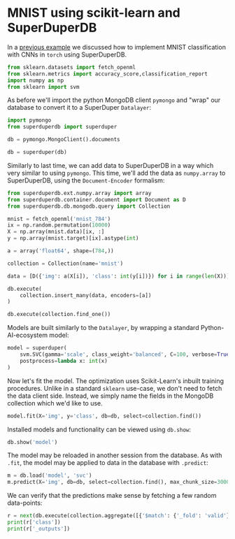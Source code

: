 # MNIST using scikit-learn and SuperDuperDB

In a [previous example](mnist_torch.html) we discussed how to implement MNIST classification with CNNs in `torch`
using SuperDuperDB. 


```python
from sklearn.datasets import fetch_openml
from sklearn.metrics import accuracy_score,classification_report
import numpy as np
from sklearn import svm
```

As before we'll import the python MongoDB client `pymongo`
and "wrap" our database to convert it to a SuperDuper `Datalayer`:


```python
import pymongo
from superduperdb import superduper

db = pymongo.MongoClient().documents

db = superduper(db)
```

Similarly to last time, we can add data to SuperDuperDB in a way which very similar to using `pymongo`.
This time, we'll add the data as `numpy.array` to SuperDuperDB, using the `Document-Encoder` formalism:


```python
from superduperdb.ext.numpy.array import array
from superduperdb.container.document import Document as D
from superduperdb.db.mongodb.query import Collection

mnist = fetch_openml('mnist_784')
ix = np.random.permutation(10000)
X = np.array(mnist.data)[ix, :]
y = np.array(mnist.target)[ix].astype(int)

a = array('float64', shape=(784,))

collection = Collection(name='mnist')

data = [D({'img': a(X[i]), 'class': int(y[i])}) for i in range(len(X))]

db.execute(
    collection.insert_many(data, encoders=[a])
)
```


```python
db.execute(collection.find_one())
```

Models are built similarly to the `Datalayer`, by wrapping a standard Python-AI-ecosystem model:


```python
model = superduper(
    svm.SVC(gamma='scale', class_weight='balanced', C=100, verbose=True),
    postprocess=lambda x: int(x)
)
```

Now let's fit the model. The optimization uses Scikit-Learn's inbuilt training procedures.
Unlike in a standard `sklearn` use-case, we don't need to fetch the data client side. Instead, 
we simply name the fields in the MongoDB collection which we'd like to use.


```python
model.fit(X='img', y='class', db=db, select=collection.find())
```

Installed models and functionality can be viewed using `db.show`:


```python
db.show('model')
```

The model may be reloaded in another session from the database. 
As with `.fit`, the model may be applied to data in the database with `.predict`:


```python
m = db.load('model', 'svc')
m.predict(X='img', db=db, select=collection.find(), max_chunk_size=3000)
```

We can verify that the predictions make sense by fetching a few random data-points:


```python
r = next(db.execute(collection.aggregate([{'$match': {'_fold': 'valid'}} ,{'$sample': {'size': 1}}])))
print(r['class'])
print(r['_outputs'])
```
